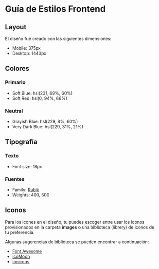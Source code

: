 # Guía de Estilos Frontend

## Layout


El diseño fue creado con las siguientes dimensiones: 

- Mobile: 375px
- Desktop: 1440px

## Colores

### Primario

- Soft Blue: hsl(231, 69%, 60%)
- Soft Red: hsl(0, 94%, 66%)

### Neutral

- Grayish Blue: hsl(229, 8%, 60%)
- Very Dark Blue: hsl(229, 31%, 21%)

## Tipografía

### Texto

- Font size: 18px

### Fuentes

- Family: [Rubik](https://fonts.google.com/specimen/Rubik)
- Weights: 400, 500

## Iconos

Para los icones en el diseño, tu puedes escoger entre usar los iconos provisionados en la carpeta **images** o una biblioteca (librery) de iconos de tu preferencia.

Algunas sugerencias de biblioteca se pueden encontrar a continuación:

- [Font Awesome](https://fontawesome.com)
- [IcoMoon](https://icomoon.io)
- [Ionicons](https://ionicons.com)
